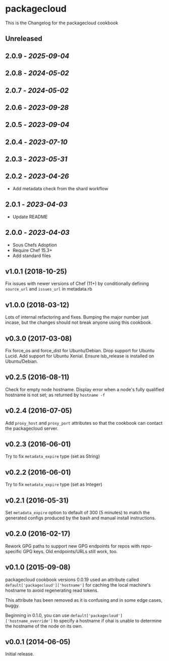 # packagecloud

This is the Changelog for the packagecloud cookbook

## Unreleased

## 2.0.9 - *2025-09-04*

## 2.0.8 - *2024-05-02*

## 2.0.7 - *2024-05-02*

## 2.0.6 - *2023-09-28*

## 2.0.5 - *2023-09-04*

## 2.0.4 - *2023-07-10*

## 2.0.3 - *2023-05-31*

## 2.0.2 - *2023-04-26*

- Add metadata check from the shard workflow

## 2.0.1 - *2023-04-03*

- Update README

## 2.0.0 - *2023-04-03*

- Sous Chefs Adoption
- Require Chef 15.3+
- Add standard files

## v1.0.1 (2018-10-25)

Fix issues with newer versions of Chef (11+) by conditionally defining `source_url` and `issues_url` in metadata.rb

## v1.0.0 (2018-03-12)

Lots of internal refactoring and fixes. Bumping the major number just incase,
but the changes should not break anyone using this cookbook.

## v0.3.0 (2017-03-08)

Fix force_os and force_dist for Ubuntu/Debian. Drop support for Ubuntu Lucid. Add support for Ubuntu Xenial. Ensure lsb_release is installed on Ubuntu/Debian.

## v0.2.5 (2016-08-11)

Check for empty node hostname. Display error when a node's fully qualified hostname is not set; as returned by `hostname -f`

## v0.2.4 (2016-07-05)

Add `proxy_host` and `proxy_port` attributes so that the cookbook can contact the packagecloud server.

## v0.2.3 (2016-06-01)

Try to fix `metadata_expire` type (set as String)

## v0.2.2 (2016-06-01)

Try to fix `metadata_expire` type (set as Integer)

## v0.2.1 (2016-05-31)

Set `metadata_expire` option to default of 300 (5 minutes) to match the generated configs produced by the bash and manual install instructions.

## v0.2.0 (2016-02-17)

Rework GPG paths to support new GPG endpoints for repos with repo-specific GPG keys. Old endpoints/URLs still work, too.

## v0.1.0 (2015-09-08)

packagecloud cookbook versions 0.0.19 used an attribute called `default['packagecloud']['hostname']` for caching the local machine's hostname to avoid regenerating read tokens.

This attribute has been removed as it is confusing and in some edge cases, buggy.

Beginning in 0.1.0, you can use `default['packagecloud']['hostname_override']` to specify a hostname if ohai is unable to determine the hostname of the node on its own.

## v0.0.1 (2014-06-05)

Initial release.

